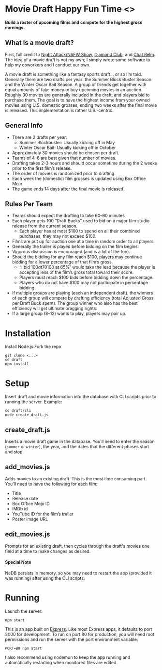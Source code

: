 # Movie Draft Happy Fun Time <>
__Build a roster of upcoming films and compete for the highest gross earnings.__

## What is a movie draft?
First, full credit to [Night Attack/NSFW Show](http://nightattack.tv/), [Diamond Club](http://diamondclub.tv/), and [Chat Relm](http://chatrelm.net). The idea of a movie draft is not my own; I simply wrote some software to help my coworkers and I conduct our own.

A movie draft is something like a fantasy sports draft… or so I’m told. Generally there are two drafts per year: the Summer Block Buster Season and the Winter Oscar Bait Season. A group of friends get together with equal amounts of fake money to buy upcoming movies in an auction. Roughly 30 movies are generally included in the draft, and players bid to purchase them. The goal is to have the highest income from your owned movies using U.S. domestic grosses, ending two weeks after the final movie is released. This implementation is rather U.S.-centric.

## General Info
* There are 2 drafts per year:
  * Summer Blockbuster: Usually kicking off in May
  * Winter Oscar Bait: Usually kicking off in October
* Approximately 30 movies should be chosen per draft.
* Teams of 4–6 are best given that number of movies.
* Drafting takes 2-3 hours and should occur sometime during the 2 weeks prior to the first film’s release.
* The order of movies is randomized prior to drafting.
* Each week the (domestic) film grosses is updated using Box Office Mojo.
* The game ends 14 days after the final movie is released.

## Rules Per Team
* Teams should expect the drafting to take 60–90 minutes
* Each player gets 100 “Draft Bucks” used to bid on a major film studio release from the current season.
  * Each player has at most $100 to spend on all their combined purchases; they may not exceed $100.
* Films are put up for auction one at a time in random order to all players.
* Generally the trailer is played before bidding on the film begins.
* Vigorous discussion is encouraged (and is a lot of the fun).
* Should the bidding for any film reach $100, players may continue bidding for a lower percentage of that film’s gross.
  * “I bid $100 at 70%” means the film's domestic gross would be multiplied by 0.7 before being applied to the player’s total. A subsequent bid of “$100 at 65%” would take the lead because the player is accepting less of the film’s gross total toward their score.
  * Players must reach $100 bids before bidding down the percentage.
  * Players who do not have $100 may not participate in percentage bidding.
* If multiple groups are playing (each an independent draft), the winners of each group will compete by drafting efficiency (total Adjusted Gross per Draft Buck spent). The group winner who also has the best efficiency will get ultimate bragging rights.
* If a large group (8–12) wants to play, players may pair up.

# Installation
Install Node.js
Fork the repo
```
git clone <...>
cd draft
npm install
```

# Setup
Insert draft and movie information into the database with CLI scripts prior to running the server.
Example:
```
cd draft/cli
node create_draft.js
```

## create_draft.js
Inserts a movie draft game in the database. You'll need to enter the season (`summer` or `winter`), the year, and the dates that the different phases start and stop.

## add_movies.js
Adds movies to an existing draft. This is the most time consuming part. You'll need to have the following for each film:
* Title
* Release date
* Box Office Mojo ID
* IMDb id
* YouTube ID for the film’s trailer
* Poster image URL

## edit_movies.js
Prompts for an existing draft, then cycles through the draft's movies one field at a time to make changes as desired.

#### Special Note
NeDB persists in memory. so you may need to restart the app (provided it was running) after using the CLI scripts.

# Running
Launch the server:
```
npm start
```

This is an app built on [Express](http://expressjs.com/). Like most Express apps, it defaults to port 3000 for development. To run on port 80 for production, you will need root permissions and run the server with the port environment variable:
```
PORT=80 npm start
```

I also recommend using nodemon to keep the app running and automatically restarting when monitored files are edited.
